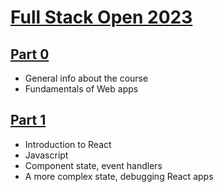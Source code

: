 # [Full Stack Open 2023](https://fullstackopen.com/en/)

## [Part 0](https://github.com/Aapok0/FullStackopen/tree/main/Part0)
- General info about the course
- Fundamentals of Web apps
## [Part 1](https://github.com/Aapok0/FullStackOpen/tree/main/Part1)
- Introduction to React
- Javascript
- Component state, event handlers
- A more complex state, debugging React apps